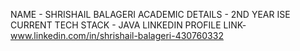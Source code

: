 NAME - SHRISHAIL BALAGERI
ACADEMIC DETAILS - 2ND YEAR ISE
CURRENT TECH STACK - JAVA
LINKEDIN PROFILE LINK- www.linkedin.com/in/shrishail-balageri-430760332
